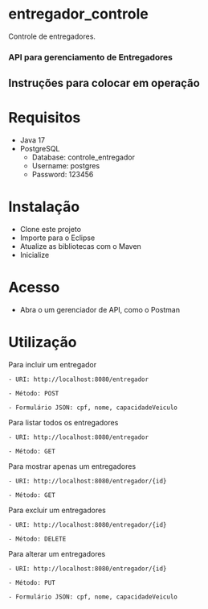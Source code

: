 # entregador_controle
Controle de entregadores.
### API para gerenciamento de Entregadores

## Instruções para colocar em operação

# Requisitos
- Java 17
- PostgreSQL
  - Database: controle_entregador
  - Username: postgres
  - Password: 123456

# Instalação
- Clone este projeto
- Importe para o Eclipse
- Atualize as bibliotecas com o Maven
- Inicialize

# Acesso
- Abra o um gerenciador de API, como o Postman

# Utilização

Para incluir um entregador
	
	- URI: http://localhost:8080/entregador
	
	- Método: POST
	
	- Formulário JSON: cpf, nome, capacidadeVeiculo
	
Para listar todos os entregadores
	
	- URI: http://localhost:8080/entregador
	
	- Método: GET
	
Para mostrar apenas um entregadores
	
	- URI: http://localhost:8080/entregador/{id}
	
	- Método: GET
	
Para excluir um entregadores
	
	- URI: http://localhost:8080/entregador/{id}
	
	- Método: DELETE

Para alterar um entregadores
	
	- URI: http://localhost:8080/entregador/{id}
	
	- Método: PUT
	
	- Formulário JSON: cpf, nome, capacidadeVeiculo
